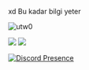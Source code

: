 xd
Bu kadar bilgi yeter 


<img src="https://komarev.com/ghpvc/?username=utw0&label=Ziyaretçi%20Sayısı&color=552b75" alt="utw0" />
<p align="left">
     <a href="https://www.instagram.com/u.kosemm/?hl=tr" target"blank_"><img src="https://img.shields.io/badge/INSTAGRAM%20-DC3175.svg?&style=for-the-badge&logo=instagram&logoColor=white"></a>
 <a href="https://open.spotify.com/user/aoj0e0b3twag42g0h8nxqm4ms" target"blank_"><img src="https://img.shields.io/badge/Spotify%20-1ed760.svg?&style=for-the-badge&logo=spotify&logoColor=white"></a>


[![Discord Presence](https://lanyard-profile-readme.vercel.app/api/341592492224806914?theme=dark&bg=18191c&animated=false&hideDiscrim=true&borderRadius=30px)](https://discord.com/users/341592492224806914)
